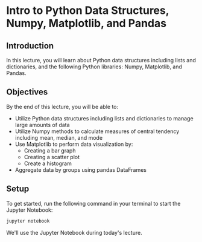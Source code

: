 # Intro to Python Data Structures, Numpy, Matplotlib, and Pandas

## Introduction

In this lecture, you will learn about Python data structures including lists and dictionaries, and the following Python libraries: Numpy, Matplotlib, and Pandas.

## Objectives

By the end of this lecture, you will be able to:

- Utilize Python data structures including lists and dictionaries to manage large amounts of data
- Utilize Numpy methods to calculate measures of central tendency including mean, median, and mode
- Use Matplotlib to perform data visualization by:
  - Creating a bar graph
  - Creating a scatter plot
  - Create a histogram
- Aggregate data by groups using pandas DataFrames

## Setup

To get started, run the following command in your terminal to start the Jupyter Notebook:

```sh
jupyter notebook
```

We'll use the Jupyter Notebook during today's lecture.
